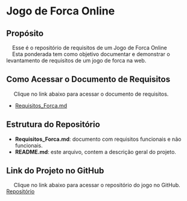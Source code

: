 # Jogo de Forca Online

## Propósito
&nbsp;&nbsp;&nbsp;&nbsp;Esse é o repositório de requisitos de um Jogo de Forca Online  
&nbsp;&nbsp;&nbsp;&nbsp;Esta ponderada tem como objetivo documentar e demonstrar o levantamento de requisitos de um jogo de forca na web.

## Como Acessar o Documento de Requisitos

&nbsp;&nbsp;&nbsp;&nbsp; Clique no link abaixo para acessar o documento de requisitos.

- [Requisitos_Forca.md](./Requisitos_Forca.md)

## Estrutura do Repositório
- **Requisitos_Forca.md**: documento com requisitos funcionais e não funcionais.
- **README.md**: este arquivo, contem a descrição geral do projeto.

## Link do Projeto no GitHub
&nbsp;&nbsp;&nbsp;&nbsp; Clique no link abaixo para acessar o repositório do jogo no GitHub.
[Repositório ](https://github.com/thalytaviana/ponderada)
